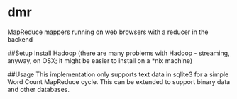 # dmr
MapReduce mappers running on web browsers with a reducer in the backend

##Setup
Install Hadoop (there are many problems with Hadoop - streaming, anyway, on OSX; it might be easier to install on a *nix machine)

##Usage
This implementation only supports text data in sqlite3 for a simple Word Count MapReduce cycle. This can be extended to support binary data and other databases.
